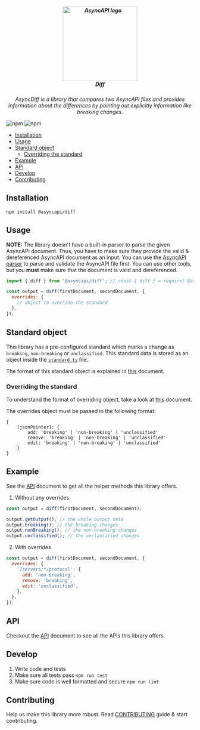 <h5 align="center">
  <a href="https://www.asyncapi.org"><img src="https://github.com/asyncapi/parser-nodejs/raw/master/assets/logo.png" alt="AsyncAPI logo" width="200"></a>
  <br>
  Diff
</h5>
<p align="center">
  <em>
  AsyncDiff is a library that compares two AsyncAPI files and provides information about the differences by pointing out explicitly information like breaking changes.
  </em>
</p>

![npm](https://img.shields.io/npm/v/@asyncapi/diff?style=for-the-badge) ![npm](https://img.shields.io/npm/dt/@asyncapi/diff?style=for-the-badge)

<!-- toc is generated with GitHub Actions do not remove toc markers -->

<!-- toc -->

- [Installation](#installation)
- [Usage](#usage)
- [Standard object](#standard-object)
  - [Overriding the standard](#overriding-the-standard)
- [Example](#example)
- [API](#api)
- [Develop](#develop)
- [Contributing](#contributing)

<!-- tocstop -->

## Installation

```
npm install @asyncapi/diff
```

## Usage

**NOTE:** The library doesn't have a built-in parser to parse the given AsyncAPI document. Thus, you have to make sure they provide the valid & dereferenced AsyncAPI document as an input. You can use the [AsyncAPI parser](https://github.com/asyncapi/parser-js) to parse and validate the AsyncAPI file first. You can use other tools, but you **must** make sure that the document is valid and dereferenced.

```js
import { diff } from '@asyncapi/diff'; // const { diff } = require('@asyncapi/diff');

const output = diff(firstDocument, secondDocument, {
  overrides: {
    // object to override the standard
  },
});
```

## Standard object

This library has a pre-configured standard which marks a change as `breaking`, `non-breaking` or `unclassified`. This standard data is stored as an object inside the [`standard.ts`](https://github.com/asyncapi/diff/blob/master/src/standard.ts) file.

The format of this standard object is explained in [this](standard-format.md) document.

### Overriding the standard

To understand the format of overriding object, take a look at [this](standard-format.md) document.

The overrides object must be passed in the following format:

```
{
	[jsonPointer]: {
		add: 'breaking' | 'non-breaking' | 'unclassified'
		remove: 'breaking' | 'non-breaking' | 'unclassified'
		edit: 'breaking' | 'non-breaking' | 'unclassified'
	}
}
```

## Example

See the [API](API.md) document to get all the helper methods this library offers.

1. Without any overrides

```js
const output = diff(firstDocument, secondDocument);

output.getOutput(); // the whole output data
output.breaking(); // the breaking changes
output.nonBreaking(); // the non-breaking changes
output.unclassified(); // the unclassified changes
```

2. With overrides

```js
const output = diff(firstDocument, secondDocument, {
  overrides: {
    '/servers/*/protocol': {
      add: 'non-breaking',
      remove: 'breaking',
      edit: 'unclassified',
    },
  },
});
```

## API

Checkout the [API](API.md) document to see all the APIs this library offers.

## Develop

1. Write code and tests
2. Make sure all tests pass `npm run test`
3. Make sure code is well formatted and secure `npm run lint`

## Contributing

Help us make this library more robust. Read [CONTRIBUTING](https://github.com/asyncapi/.github/blob/master/CONTRIBUTING.md) guide & start contributing.

